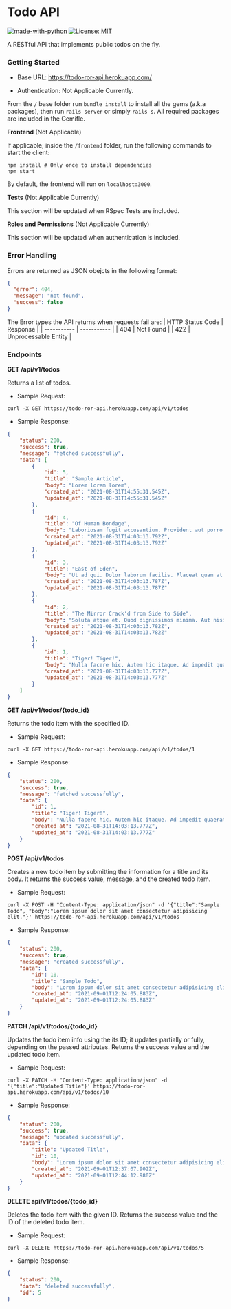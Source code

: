 # Todo API

[![made-with-python](https://img.shields.io/badge/Backend-Ruby_on_Rails-b40202.svg)](https://rubyonrails.org//)
[![License: MIT](https://img.shields.io/badge/License-MIT-Green.svg)](https://opensource.org/licenses/MIT)

A RESTful API that implements public todos on the fly.

### Getting Started

- Base URL: <https://todo-ror-api.herokuapp.com/>

- Authentication: Not Applicable Currently.

From the `/` base folder run `bundle install` to install all the gems (a.k.a packages), then run `rails server` or simply `rails s`. All required packages are included in the Gemifle.

**Frontend** (Not Applicable)

If applicable; inside the `/frontend` folder, run the following commands to start the client:

```shell
npm install # Only once to install dependencies
npm start
```

By default, the frontend will run on `localhost:3000`.

**Tests** (Not Applicable Currently)

This section will be updated when RSpec Tests are included.

**Roles and Permissions** (Not Applicable Currently)

This section will be updated when authentication is included.
<!-- The current permissions are: `get:todos`, `post:todos`, `patch:todos`, and `delete:todos`.
The current roles for this web app are `user` and `admin` in the following arrangement:
- `user` role has the following permissions: `get:todos` and `post:todos`.
- `admin` role has *all* the permissions listed above. -->

### Error Handling

Errors are returned as JSON obejcts in the following format:

```json
{
  "error": 404, 
  "message": "not found",
  "success": false
}
```

The Error types the API returns when requests fail are:
| HTTP Status Code | Response |
| ----------- | ----------- |
| 404 | Not Found |
| 422 | Unprocessable Entity |
<!-- | 400 | Bad Request | -->
<!-- | 401 | Auth Error | -->
<!-- | 403 | Unauthorized | -->
<!-- | 405 | Method Not Allowed | -->

### Endpoints

**GET /api/v1/todos**

Returns a list of todos.
<!-- Results are paginated in groups of 5. Include a query argument to choose page number (e.g. `?page=1`). -->

- Sample Request:

```shell
curl -X GET https://todo-ror-api.herokuapp.com/api/v1/todos
```

- Sample Response:

```json
{
    "status": 200,
    "success": true,
    "message": "fetched successfully",
    "data": [
        {
            "id": 5,
            "title": "Sample Article",
            "body": "Lorem lorem lorem",
            "created_at": "2021-08-31T14:55:31.545Z",
            "updated_at": "2021-08-31T14:55:31.545Z"
        },
        {
            "id": 4,
            "title": "Of Human Bondage",
            "body": "Laboriosam fugit accusantium. Provident aut porro. Nulla dolorem qui.",
            "created_at": "2021-08-31T14:03:13.792Z",
            "updated_at": "2021-08-31T14:03:13.792Z"
        },
        {
            "id": 3,
            "title": "East of Eden",
            "body": "Ut ad qui. Dolor laborum facilis. Placeat quam at.",
            "created_at": "2021-08-31T14:03:13.787Z",
            "updated_at": "2021-08-31T14:03:13.787Z"
        },
        {
            "id": 2,
            "title": "The Mirror Crack'd from Side to Side",
            "body": "Soluta atque et. Quod dignissimos minima. Aut nisi accusantium.",
            "created_at": "2021-08-31T14:03:13.782Z",
            "updated_at": "2021-08-31T14:03:13.782Z"
        },
        {
            "id": 1,
            "title": "Tiger! Tiger!",
            "body": "Nulla facere hic. Autem hic itaque. Ad impedit quaerat.",
            "created_at": "2021-08-31T14:03:13.777Z",
            "updated_at": "2021-08-31T14:03:13.777Z"
        }
    ]
}
```

**GET /api/v1/todos/{todo_id}**

Returns the todo item with the specified ID.

- Sample Request:

```shell
curl -X GET https://todo-ror-api.herokuapp.com/api/v1/todos/1
```

- Sample Response:

```json
{
    "status": 200,
    "success": true,
    "message": "fetched successfully",
    "data": {
        "id": 1,
        "title": "Tiger! Tiger!",
        "body": "Nulla facere hic. Autem hic itaque. Ad impedit quaerat.",
        "created_at": "2021-08-31T14:03:13.777Z",
        "updated_at": "2021-08-31T14:03:13.777Z"
    }
}
```

**POST /api/v1/todos**

Creates a new todo item by submitting the information for a title and its body. It returns the success value, message, and the created todo item.

- Sample Request:

```shell
curl -X POST -H "Content-Type: application/json" -d '{"title":"Sample Todo", "body":"Lorem ipsum dolor sit amet consectetur adipisicing elit."}' https://todo-ror-api.herokuapp.com/api/v1/todos
```

- Sample Response:

```json
{
    "status": 200,
    "success": true,
    "message": "created successfully",
    "data": {
        "id": 10,
        "title": "Sample Todo",
        "body": "Lorem ipsum dolor sit amet consectetur adipisicing elit.",
        "created_at": "2021-09-01T12:24:05.883Z",
        "updated_at": "2021-09-01T12:24:05.883Z"
    }
}
```

**PATCH /api/v1/todos/{todo_id}**

Updates the todo item info using the its ID; it updates partially or fully, depending on the passed attributes. Returns the success value and the updated todo item.

- Sample Request:

```shell
curl -X PATCH -H "Content-Type: application/json" -d '{"title":"Updated Title"}' https://todo-ror-api.herokuapp.com/api/v1/todos/10
```

- Sample Response:

```json
{
    "status": 200,
    "success": true,
    "message": "updated successfully",
    "data": {
        "title": "Updated Title",
        "id": 10,
        "body": "Lorem ipsum dolor sit amet consectetur adipisicing elit.",
        "created_at": "2021-09-01T12:37:07.902Z",
        "updated_at": "2021-09-01T12:44:12.980Z"
    }
}
```

**DELETE api/v1/todos/{todo_id}**

Deletes the todo item with the given ID. Returns the success value and the ID of the deleted todo item.

- Sample Request:

```shell
curl -X DELETE https://todo-ror-api.herokuapp.com/api/v1/todos/5
```

- Sample Response:

```json
{
    "status": 200,
    "data": "deleted successfully",
    "id": 5
}
```
